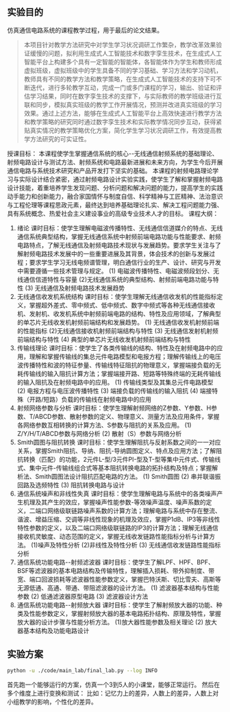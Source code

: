 ## 实验目的

仿真通信电路系统的课程教学过程，用于最后的论文结果。

> 本项目针对教学方法研究中对学生学习状况调研工作繁杂，教学改革效果验证缓慢的问题，拟利用生成式人工智能技术和数字孪生技术，在生成式人工智能平台上构建多个具有一定智能的智能体，各智能体作为学生和教师形成虚拟班级，虚拟班级中的学生具备不同的学习基础、学习方法和学习动机，教师具有不同的教学方法和教学策略，在生成式人工智能技术的支持下可不断迭代，进行多轮教学互动，完成一门或多门课程的学习，输出、验证和评估学习结果，同时在数字孪生技术的支撑下，与实际教师的教学班级进行互联和同步，模拟真实班级的教学工作开展情况，预测并改进真实班级的学习效果。通过上述方法，能够在生成式人工智能平台上高效快速进行教学方法和教学策略的研究同时通过数字孪生技术和实际教学情况同步互动，获得紧贴真实情况的教学策略优化方案，简化学生学习状况调研工作，有效提高教学方法研究的可实证性。

授课目标：
本课程使学生掌握通信系统的核心--无线通信射频系统的基础理论、射频电路设计与测试方法、射频系统和电路最新进展和未来方向，为学生今后开展通信电路与系统技术研究和产品开发打下坚实的基础。
本课程的射频电路理论学习与实际设计结合紧密，通过射频电路设计实验实践，使学生了解和掌握射频电路设计技能，着重培养学生发现问题、分析问题和解决问题的能力，提高学生的实践动手能力和创新能力，融合家国情怀与制度自信、科学精神与工匠精神、法治意识与工程伦理等课程思政元素，最终达到培养基础理论扎实、解决工程问题能力强、具有系统概念、热爱社会主义建设事业的高级专业技术人才的目标。
课程大纲：
1. 绪论
课时目标：使学生理解电磁波传播特性、无线通信信道媒介的特点、无线通信系统典型结构，掌握无线通信系统中射频前端电路功能与性能要求、射频电路特点，了解无线通信及射频电路技术现状与发展趋势。要求学生关注与了解射频电路技术发展中的一些重要进展及其背景，体会技术的创新与发展过程；要求学生学习无线电频谱管理，明白通信行业的生产、设计、研究与开发中需要遵循一些技术管理与规定。
(1) 电磁波传播特性、电磁波频段划分、无线通信信道特性与容量
(2)无线通信系统的典型结构、射频前端电路功能与特性
(3) 无线通信及射频电路技术发展趋势
2. 无线通信收发机系统结构
课时目标：使学生理解无线通信收发机的性能指标定义，掌握超外差式、零中频式、低中频式、数字中频式等各种无线通信接收机、发射机、收发机系统中射频前端电路的结构、特性及应用领域，了解典型的单芯片无线收发机射频前端结构和发展趋势。
(1) 无线通信收发机射频前端的性能指标
(2)无线通信接收机射频前端结构与特性
(3) 无线通信发射机射频前端结构与特性
(4) 典型的单芯片无线收发机射频前端结构与特性
3. 传输线理论
课时目标：使学生了各类传输线的结构、特性及在射频电路中的应用，理解和掌握传输线的集总元件电路模型和电报方程；理解传输线上的电压波传播特性和波的特征参量、传输线特征阻抗的物理意义，掌握端接负载的无耗传输线的输入阻抗计算方法；掌握端接开路、短路等特殊终端的无耗传输线的输入阻抗及在射频电路中的应用。
(1) 传输线类型及其集总元件电路模型
(2) 电报方程与电压波传播特性
(3) 端接负载的传输线的输入阻抗
(4) 端接特殊（开路/短路）负载的传输线在射频电路中的应用
4. 射频网络参数与分析
课时目标：使学生理解射频网络的Z参数、Y参数、H参数、T/ABCD参数、散射参数的定义、物理意义、测量方法及应用条件，掌握各网络参数互相转换的计算方法、S参数与阻抗的关系及应用。
(1) Z/Y/H/T/ABCD参数与网络分析
(2) 散射（S）参数与网络分析
5. Smith圆图与阻抗转换
课时目标：使学生理解阻抗与反射系数之间的一一对应关系，掌握Smith阻抗、导纳、阻抗-导纳圆图定义、特点及应用方法；了解阻抗转换（匹配）的功能，2元件L-型/3元件PI-型及T-型等集中元件式、传输线式、集中元件-传输线组合式等基本阻抗转换电路的拓扑结构及特点；掌握解析法、Smith圆图法设计阻抗匹配电路的方法。
(1) Smith圆图
(2) 串并联谐振回路及选频特性
(3) 阻抗转换电路与设计
6. 通信系统噪声和非线性失真
课时目标：使学生理解电路与系统中的各类噪声产生机理及其产生的效应，掌握噪声性能参数-等效噪声温度、噪声系数的定义，二端口网络级联链路噪声系数的计算方法；理解电路与系统中存在整流、谐波、增益压缩、交调等非线性现象的机理及效应，掌握P1dB、IP3等非线性特性参数的定义，以及二端口网络级联链路的IP3的计算方法；理解无线通信接收机灵敏度、动态范围的定义，掌握无线收发链路性能指标分析与计算方法。
(1)噪声及特性分析
(2)非线性及特性分析
(3) 无线通信收发链路性能指标分析
7. 通信系统功能电路--射频滤波器
课时目标：使学生了解LPF、HPF、BPF、BSF等滤波器的基本电路结构及传输特性，理解插入损耗、带外抑制度、带宽、端口回波损耗等滤波器性能参数定义，掌握巴特沃斯、切比雪夫、高斯等无源低通、高通、带通、带阻滤波器的设计方法。
(1) 滤波器基本结构与性能参数
(2) 低通滤波器原型电路
(3) 滤波器设计方法
8. 通信系统功能电路--射频放大器
课时目标：使学生了解射频放大器的功能、种类及性能参数定义，掌握射频放大器的基本电路拓扑结构、原理及特性，掌握放大器的设计步骤与性能分析方法。
(1)放大器性能参数及相关理论
(2) 放大器基本结构及功能电路设计

## 实验方案

```bash
python -u ./code/main_lab/final_lab.py --log INFO

```

首先跑一个能够运行的方案，仿真一个3到5人的小课堂，能够正常运行。
然后在多个维度上进行变换和测试：
比如：记忆力上的差异，人数上的差异，人数上对小组教学的影响，个性化的差异。
